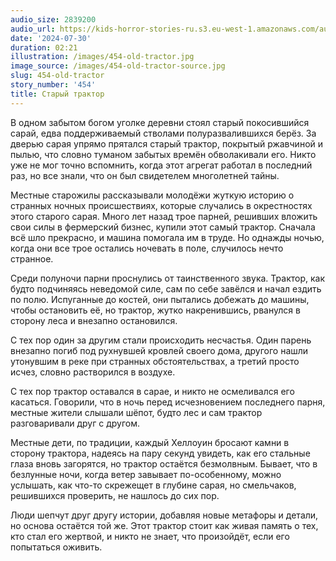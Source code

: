 ```yaml
---
audio_size: 2839200
audio_url: https://kids-horror-stories-ru.s3.eu-west-1.amazonaws.com/audio/454-old-tractor.mp3
date: '2024-07-30'
duration: 02:21
illustration: /images/454-old-tractor.jpg
image_source: /images/454-old-tractor-source.jpg
slug: 454-old-tractor
story_number: '454'
title: Старый трактор
---
```


В одном забытом богом уголке деревни стоял старый покосившийся сарай, едва поддерживаемый стволами полуразвалившихся берёз. За дверью сарая упрямо прятался старый трактор, покрытый ржавчиной и пылью, что словно туманом забытых времён обволакивали его. Никто уже не мог точно вспомнить, когда этот агрегат работал в последний раз, но все знали, что он был свидетелем многолетней тайны.

Местные старожилы рассказывали молодёжи жуткую историю о странных ночных происшествиях, которые случались в окрестностях этого старого сарая. Много лет назад трое парней, решивших вложить свои силы в фермерский бизнес, купили этот самый трактор. Сначала всё шло прекрасно, и машина помогала им в труде. Но однажды ночью, когда они все трое остались ночевать в поле, случилось нечто странное.

Среди полуночи парни проснулись от таинственного звука. Трактор, как будто подчиняясь неведомой силе, сам по себе завёлся и начал ездить по полю. Испуганные до костей, они пытались добежать до машины, чтобы остановить её, но трактор, жутко накренившись, рванулся в сторону леса и внезапно остановился.

С тех пор один за другим стали происходить несчастья. Один парень внезапно погиб под рухнувшей кровлей своего дома, другого нашли утонувшим в реке при странных обстоятельствах, а третий просто исчез, словно растворился в воздухе.

С тех пор трактор оставался в сарае, и никто не осмеливался его касаться. Говорили, что в ночь перед исчезновением последнего парня, местные жители слышали шёпот, будто лес и сам трактор разговаривали друг с другом.

Местные дети, по традиции, каждый Хеллоуин бросают камни в сторону трактора, надеясь на пару секунд увидеть, как его стальные глаза вновь загорятся, но трактор остаётся безмолвным. Бывает, что в безлунные ночи, когда ветер завывает по-особенному, можно услышать, как что-то скрежещет в глубине сарая, но смельчаков, решившихся проверить, не нашлось до сих пор.

Люди шепчут друг другу истории, добавляя новые метафоры и детали, но основа остаётся той же. Этот трактор стоит как живая память о тех, кто стал его жертвой, и никто не знает, что произойдёт, если его попытаться оживить.